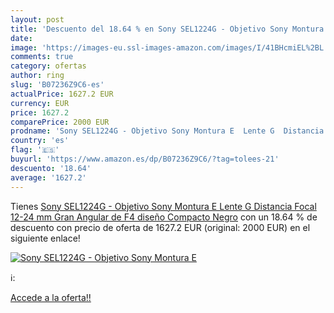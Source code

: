 ```yaml
---
layout: post
title: 'Descuento del 18.64 % en Sony SEL1224G - Objetivo Sony Montura E '
date: 
image: 'https://images-eu.ssl-images-amazon.com/images/I/41BHcmiEL%2BL._SL200_.jpg'
comments: true
category: ofertas
author: ring
slug: 'B07236Z9C6-es'
actualPrice: 1627.2 EUR
currency: EUR
price: 1627.2
comparePrice: 2000 EUR
prodname: 'Sony SEL1224G - Objetivo Sony Montura E  Lente G  Distancia Focal 12-24 mm  Gran Angular de F4  diseño Compacto  Negro'
country: 'es'
flag: '🇪🇸'
buyurl: 'https://www.amazon.es/dp/B07236Z9C6/?tag=tolees-21'
descuento: '18.64'
average: '1627.2'
---
```


Tienes [Sony SEL1224G - Objetivo Sony Montura E  Lente G  Distancia Focal 12-24 mm  Gran Angular de F4  diseño Compacto  Negro](https://www.amazon.es/dp/B07236Z9C6/?tag=tolees-21) con un 18.64 % de descuento con precio de oferta de 1627.2 EUR (original: 2000 EUR) en el siguiente enlace!

[![Sony SEL1224G - Objetivo Sony Montura E ](https://images-eu.ssl-images-amazon.com/images/I/41BHcmiEL%2BL._SL200_.jpg)](https://www.amazon.es/dp/B07236Z9C6/?tag=tolees-21)

ℹ️:


[Accede a la oferta!!](https://www.amazon.es/dp/B07236Z9C6/?tag=tolees-21)
